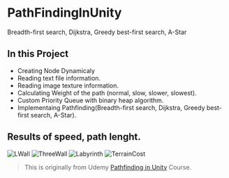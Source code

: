 # PathFindingInUnity
Breadth-first search, Dijkstra, Greedy best-first search, A-Star


## In this Project

- Creating Node Dynamicaly
- Reading text file information.
- Reading image texture information. 
- Calculating Weight of the path (normal, slow, slower, slowest).
- Custom Priority Queue with binary heap algorithm.
- Implementaing Pathfinding(Breadth-first search, Dijkstra, Greedy best-first search, A-Star).


## Results of speed, path lenght.
![LWall](https://user-images.githubusercontent.com/17348039/100599451-733fb800-332e-11eb-9314-6eef2ebd9b2d.jpg)
![ThreeWall](https://user-images.githubusercontent.com/17348039/100599485-7cc92000-332e-11eb-9e2a-1a47aa12403e.jpg)
![Labyrinth](https://user-images.githubusercontent.com/17348039/100599553-92d6e080-332e-11eb-95b5-7a5b199ac57d.jpg)
![TerrainCost](https://user-images.githubusercontent.com/17348039/100599528-8a7ea580-332e-11eb-8ed2-2f82ea7e59af.jpg)

>This is originally from Udemy [Pathfinding in Unity](https://www.udemy.com/course/pathfinding-in-unity/) Course. 
